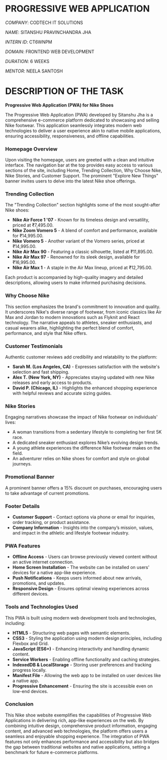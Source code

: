 # PROGRESSIVE WEB APPLICATION

*COMPANY*: CODTECH IT SOLUTIONS

*NAME*: SITANSHU PRAVINCHANDRA JHA

*INTERN ID*: CT6WNPM

*DOMAIN*: FRONTEND WEB DEVELOPMENT

*DURATION*: 6 WEEKS

*MENTOR*: NEELA SANTOSH

# DESCRIPTION OF THE TASK

**Progressive Web Application (PWA) for Nike Shoes**

The Progressive Web Application (PWA) developed by Sitanshu Jha is a comprehensive e-commerce platform dedicated to showcasing and selling Nike footwear. This application seamlessly integrates modern web technologies to deliver a user experience akin to native mobile applications, ensuring accessibility, responsiveness, and offline capabilities.

### Homepage Overview
Upon visiting the homepage, users are greeted with a clean and intuitive interface. The navigation bar at the top provides easy access to various sections of the site, including Home, Trending Collection, Why Choose Nike, Nike Stories, and Customer Support. The prominent "Explore New Things" banner invites users to delve into the latest Nike shoe offerings.

### Trending Collection
The "Trending Collection" section highlights some of the most sought-after Nike shoes:
- **Nike Air Force 1 '07** - Known for its timeless design and versatility, priced at ₹7,495.00.
- **Nike Zoom Vomero 5** - A blend of comfort and performance, available for ₹14,995.00.
- **Nike Vomero 5** - Another variant of the Vomero series, priced at ₹14,995.00.
- **Nike Air Max 90** - Featuring a classic silhouette, listed at ₹11,895.00.
- **Nike Air Max 97** - Renowned for its sleek design, available for ₹16,995.00.
- **Nike Air Max 1** - A staple in the Air Max lineup, priced at ₹12,795.00.

Each product is accompanied by high-quality imagery and detailed descriptions, allowing users to make informed purchasing decisions.

### Why Choose Nike
This section emphasizes the brand's commitment to innovation and quality. It underscores Nike's diverse range of footwear, from iconic classics like Air Max and Jordan to modern innovations such as Flyknit and React technology. The narrative appeals to athletes, sneaker enthusiasts, and casual wearers alike, highlighting the perfect blend of comfort, performance, and style that Nike offers.

### Customer Testimonials
Authentic customer reviews add credibility and relatability to the platform:
- **Sarah M. (Los Angeles, CA)** - Expresses satisfaction with the website's selection and fast shipping.
- **Alex T. (New York, NY)** - Appreciates staying updated with new Nike releases and early access to products.
- **David P. (Chicago, IL)** - Highlights the enhanced shopping experience with helpful reviews and accurate sizing guides.

### Nike Stories
Engaging narratives showcase the impact of Nike footwear on individuals' lives:
- A woman transitions from a sedentary lifestyle to completing her first 5K race.
- A dedicated sneaker enthusiast explores Nike’s evolving design trends.
- A young athlete experiences the difference Nike footwear makes on the field.
- An adventurer relies on Nike shoes for comfort and style on global journeys.

### Promotional Banner
A prominent banner offers a 15% discount on purchases, encouraging users to take advantage of current promotions.

### Footer Details
- **Customer Support** - Contact options via phone or email for inquiries, order tracking, or product assistance.
- **Company Information** - Insights into the company’s mission, values, and impact in the athletic and lifestyle footwear industry.

### PWA Features
- **Offline Access** - Users can browse previously viewed content without an active internet connection.
- **Home Screen Installation** - The website can be installed on users' devices for a native app-like experience.
- **Push Notifications** - Keeps users informed about new arrivals, promotions, and updates.
- **Responsive Design** - Ensures optimal viewing experiences across different devices.

### Tools and Technologies Used
This PWA is built using modern web development tools and technologies, including:
- **HTML5** - Structuring web pages with semantic elements.
- **CSS3** - Styling the application using modern design principles, including Flexbox and Grid.
- **JavaScript (ES6+)** - Enhancing interactivity and handling dynamic content.
- **Service Workers** - Enabling offline functionality and caching strategies.
- **IndexedDB & LocalStorage** - Storing user preferences and tracking progress locally.
- **Manifest File** - Allowing the web app to be installed on user devices like a native app.
- **Progressive Enhancement** - Ensuring the site is accessible even on low-end devices.

### Conclusion
This Nike shoe website exemplifies the capabilities of Progressive Web Applications in delivering rich, app-like experiences on the web. By combining intuitive design, comprehensive product information, engaging content, and advanced web technologies, the platform offers users a seamless and enjoyable shopping experience. The integration of PWA features not only enhances performance and accessibility but also bridges the gap between traditional websites and native applications, setting a benchmark for future e-commerce platforms.


